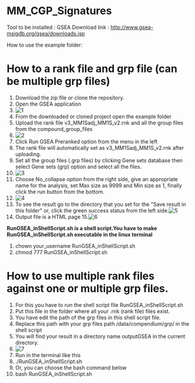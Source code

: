 # MM_CGP_Signatures
Tool to be installed : GSEA
Download link : http://www.gsea-msigdb.org/gsea/downloads.jsp

How to use the example folder:
# How to a rank file and grp file (can be multiple grp files)
1. Download the zip file or clone the repository.
2. Open the GSEA application
3. ![1](https://user-images.githubusercontent.com/34687633/131396186-ce783a0e-3159-4ccc-8ed3-3308746e7b1e.png)
4. From the downloaded or cloned project open the example folder
5. Upload the rank file v3_MM1Sadj_MM1S_v2.rnk and all the group files from the compound_group_files
6. ![2](https://user-images.githubusercontent.com/34687633/131397159-746bd0e7-e74e-49c2-9f60-bf929a4629f5.png)
7. Click Run GSEA Preranked option from the menu in the left 
8. The rank file will automatically set as v3_MM1Sadj_MM1S_v2.rnk after uploading.
9. Set all the group files (.grp files) by clicking Gene sets database then select Gene sets (grp) option and select all the files. 
10. ![3](https://user-images.githubusercontent.com/34687633/131398595-e4ef9912-1175-431f-9093-cb39f1327811.png)
11. Choose No_collapse option from the right side, give an appropriate name for the analysis, set Max size as 9999 and Min size as 1, finally click the run button from the bottom.
12. ![4](https://user-images.githubusercontent.com/34687633/131399332-5adcb191-9d71-4777-90ab-d7ab42b0002e.png)
13. To see the result go to the directory that you set for the "Save result in this folder" or, click the green success status from the left side.![5](https://user-images.githubusercontent.com/34687633/131399988-67c2c8f5-2fc0-46a9-956c-582268dcb0fd.png)
14. Output file is a HTML page 
15.![6](https://user-images.githubusercontent.com/34687633/131400299-768af2c5-f134-4595-a37c-da16d98dd650.png)


**RunGSEA_inShellScript.sh is a shell script.You have to make RunGSEA_inShellScript.sh executable in the linux terminal**

1. chown your_username RunGSEA_inShellScript.sh
2. chmod 777 RunGSEA_inShellScript.sh

# How to use multiple rank files against one or multiple grp files.

1. For this you have to run the shell script file RunGSEA_inShellScript.sh
2. Put this file in the folder where all your .rnk (rank file) files exist.
3. You have edit the path of the grp files in this shell script file.
4. Replace this path with your grp files path /data/compendium/grp/ in the shell script
5. You will find your result in a directory name outputGSEA in the current directory.
6. ![7](https://user-images.githubusercontent.com/34687633/131409160-a5895d51-8fbb-4683-b8c3-79e7b45e3b5e.png)
7. Run in the terminal like this 
8. ./RunGSEA_inShellScript.sh   
9. Or, you can choose the bash command below
10. bash RunGSEA_inShellScript.sh
 


 





